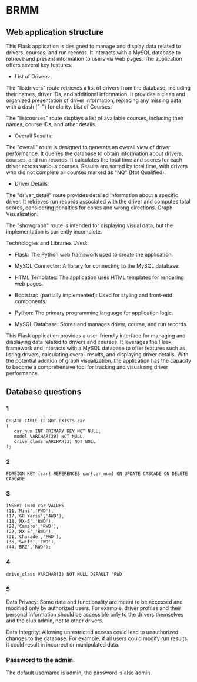 # BRMM

## Web application structure
This Flask application is designed to manage and display data related to drivers, courses, and run records. It interacts with a MySQL database to retrieve and present information to users via web pages. The application offers several key features:

- List of Drivers:

The "listdrivers" route retrieves a list of drivers from the database, including their names, driver IDs, and additional information.
It provides a clean and organized presentation of driver information, replacing any missing data with a dash ("-") for clarity.
List of Courses:

The "listcourses" route displays a list of available courses, including their names, course IDs, and other details.

- Overall Results:

The "overall" route is designed to generate an overall view of driver performance.
It queries the database to obtain information about drivers, courses, and run records.
It calculates the total time and scores for each driver across various courses.
Results are sorted by total time, with drivers who did not complete all courses marked as "NQ" (Not Qualified).

- Driver Details:

The "driver_detail" route provides detailed information about a specific driver.
It retrieves run records associated with the driver and computes total scores, considering penalties for cones and wrong directions.
Graph Visualization:

The "showgraph" route is intended for displaying visual data, but the implementation is currently incomplete.

Technologies and Libraries Used:

- Flask: The Python web framework used to create the application.

- MySQL Connector: A library for connecting to the MySQL database.

- HTML Templates: The application uses HTML templates for rendering web pages.

- Bootstrap (partially implemented): Used for styling and front-end components.

- Python: The primary programming language for application logic.

- MySQL Database: Stores and manages driver, course, and run records.

This Flask application provides a user-friendly interface for managing and displaying data related to drivers and courses. It leverages the Flask framework and interacts with a MySQL database to offer features such as listing drivers, calculating overall results, and displaying driver details. With the potential addition of graph visualization, the application has the capacity to become a comprehensive tool for tracking and visualizing driver performance.

## Database questions

### 1
```{sql}
CREATE TABLE IF NOT EXISTS car
(
   car_num INT PRIMARY KEY NOT NULL,
   model VARCHAR(20) NOT NULL,
   drive_class VARCHAR(3) NOT NULL
);
```

### 2
```{sql}
FOREIGN KEY (car) REFERENCES car(car_num) ON UPDATE CASCADE ON DELETE CASCADE
```

### 3
```{sql}
INSERT INTO car VALUES
(11,'Mini','FWD'),
(17,'GR Yaris','4WD'),
(18,'MX-5','RWD'),
(20,'Camaro','RWD'),
(22,'MX-5','RWD'),
(31,'Charade','FWD'),
(36,'Swift','FWD'),
(44,'BRZ','RWD');
```

### 4
```{sql}
drive_class VARCHAR(3) NOT NULL DEFAULT 'RWD'
```

### 5
Data Privacy: Some data and functionality are meant to be accessed and modified only by authorized users. For example, driver profiles and their personal information should be accessible only to the drivers themselves and the club admin, not to other drivers.

Data Integrity: Allowing unrestricted access could lead to unauthorized changes to the database. For example, if all users could modify run results, it could result in incorrect or manipulated data.

### Password to the admin.

The default username is admin, the password is also admin.
